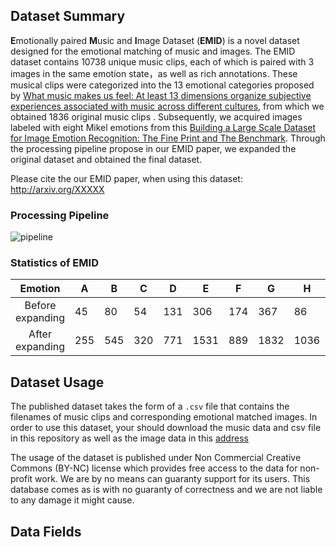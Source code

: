 ## Dataset Summary

**E**motionally paired **M**usic and **I**mage Dataset (**EMID**) is a novel dataset designed for the emotional matching of music and images. The EMID dataset contains 10738 unique music clips, each of which is paired with 3 images in the same emotion state，as well as rich annotations. These musical clips were categorized into the 13 emotional categories proposed by [What music makes us feel: At least 13 dimensions organize subjective experiences associated with music across different cultures](https://pnas.org/doi/full/10.1073/pnas.1910704117), from which we obtained  1836 original music clips . Subsequently, we acquired images labeled with eight Mikel emotions from this [Building a Large Scale Dataset for Image Emotion Recognition: The Fine Print and The Benchmark](http://arxiv.org/abs/1605.02677). Through the processing pipeline propose  in our EMID paper, we expanded the original dataset and obtained the final dataset.

Please cite the our EMID paper, when using this dataset: http://arxiv.org/XXXXX

### Processing Pipeline

![pipeline](E:\Program\assets\pipeline.jpg)



### Statistics of EMID

|     Emotion      | A    | B    | C    | D    | E    | F    | G    | H    | I    | J    | K    | L    | M    | Total |
| :--------------: | ---- | ---- | ---- | ---- | ---- | ---- | ---- | ---- | ---- | ---- | ---- | ---- | ---- | ----- |
| Before expanding | 45   | 80   | 54   | 131  | 306  | 174  | 367  | 86   | 36   | 124  | 129  | 105  | 199  | 1836  |
| After expanding  | 255  | 545  | 320  | 771  | 1531 | 889  | 1832 | 1036 | 323  | 1014 | 799  | 484  | 939  | 10738 |

## Dataset Usage

The published dataset takes the form of a `.csv` file that contains the filenames of music clips and corresponding emotional matched images. In order to use this dataset, your should download the music data and csv file in this repository  as well as the image data in this [address](https://onedrive.live.com/?cid=ab6522e29f6ed9a0&id=AB6522E29F6ED9A0%21101730&authkey=!AH57YMUbsP-qNls)

The usage of the dataset is published under Non Commercial Creative Commons (BY-NC) license which provides free access to the data for non-profit work. We are by no means can guaranty support for its users. This database comes as is with no guaranty of correctness and we are not liable to any damage it might cause. 



## Data Fields

